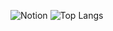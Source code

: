 ![Notion](https://img.shields.io/badge/Notion-%23000000.svg?style=for-the-badge&logo=notion&logoColor=white)
![Top Langs](https://github-readme-stats.vercel.app/api/top-langs/?username=hz6450&layout=compact)
